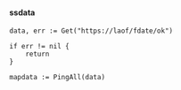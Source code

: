 #### ssdata


```
data, err := Get("https://laof/fdate/ok")

if err != nil {
    return
}

mapdata := PingAll(data)

```
